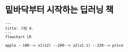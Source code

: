# 밑바닥부터 시작하는 딥러닝 책

```mermaid
---
title: 그림 6. 
---
flowchart LR

apple --100--> x1(x2) --200--> x2(x1.1) --220--> price

```